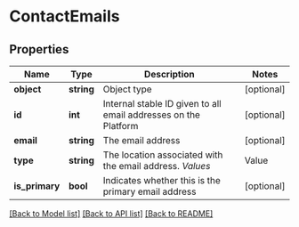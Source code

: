# ContactEmails

## Properties
Name | Type | Description | Notes
------------ | ------------- | ------------- | -------------
**object** | **string** | Object type | [optional] 
**id** | **int** | Internal stable ID given to all email addresses on the Platform | [optional] 
**email** | **string** | The email address | [optional] 
**type** | **string** | The location associated with the email address. *Values*  |Value|Description| |---|---| |&#x60;Home&#x60;|Home| |&#x60;Work&#x60;|Work| |&#x60;null&#x60;|Not Applicable / Unknown| |&#x60;Other&#x60;|Other| | [optional] 
**is_primary** | **bool** | Indicates whether this is the primary email address | [optional] 

[[Back to Model list]](../README.md#documentation-for-models) [[Back to API list]](../README.md#documentation-for-api-endpoints) [[Back to README]](../README.md)


